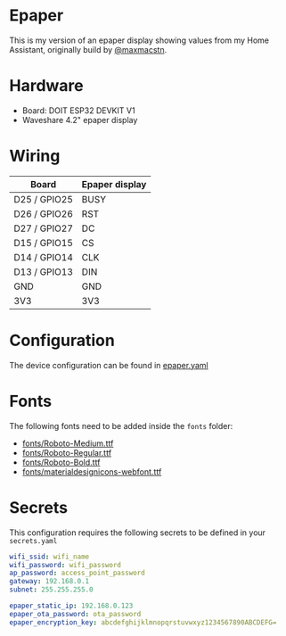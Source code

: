 # Epaper

This is my version of an epaper display showing values from my Home Assistant, originally build by [@maxmacstn](https://github.com/maxmacstn/HA-ePaper-Display).

# Hardware

- Board: DOIT ESP32 DEVKIT V1
- Waveshare 4.2" epaper display

# Wiring

| Board        | Epaper display |
| ------------ | -------------- |
| D25 / GPIO25 | BUSY           |
| D26 / GPIO26 | RST            |
| D27 / GPIO27 | DC             |
| D15 / GPIO15 | CS             |
| D14 / GPIO14 | CLK            |
| D13 / GPIO13 | DIN            |
| GND          | GND            |
| 3V3          | 3V3            |

# Configuration

The device configuration can be found in [epaper.yaml](../epaper.yaml)

# Fonts

The following fonts need to be added inside the `fonts` folder:

- [fonts/Roboto-Medium.ttf](../fonts/Roboto-Medium.ttf)
- [fonts/Roboto-Regular.ttf](../fonts/Roboto-Regular.ttf)
- [fonts/Roboto-Bold.ttf](../fonts/Roboto-Bold.ttf)
- [fonts/materialdesignicons-webfont.ttf](../fonts/materialdesignicons-webfont.ttf)

# Secrets

This configuration requires the following secrets to be defined in your `secrets.yaml`

```yaml
wifi_ssid: wifi_name
wifi_password: wifi_password
ap_password: access_point_password
gateway: 192.168.0.1
subnet: 255.255.255.0

epaper_static_ip: 192.168.0.123
epaper_ota_password: ota_password
epaper_encryption_key: abcdefghijklmnopqrstuvwxyz1234567890ABCDEFG=
```
